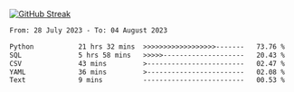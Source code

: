 [![GitHub Streak](https://streak-stats.demolab.com?user=renren-017&theme=sea&hide_border=true&background=DD272700)](https://git.io/streak-stats)

<!--START_SECTION:waka-->

```txt
From: 28 July 2023 - To: 04 August 2023

Python           21 hrs 32 mins  >>>>>>>>>>>>>>>>>>-------   73.76 %
SQL              5 hrs 58 mins   >>>>>--------------------   20.43 %
CSV              43 mins         >------------------------   02.47 %
YAML             36 mins         >------------------------   02.08 %
Text             9 mins          -------------------------   00.53 %
```

<!--END_SECTION:waka-->
